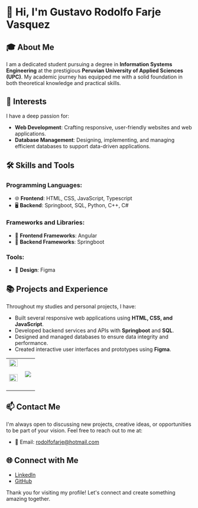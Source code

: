 # 👋 Hi, I'm Gustavo Rodolfo Farje Vasquez

## 🎓 About Me
I am a dedicated student pursuing a degree in **Information Systems Engineering** at the prestigious **Peruvian University of Applied Sciences (UPC)**. My academic journey has equipped me with a solid foundation in both theoretical knowledge and practical skills.

## 🌟 Interests
I have a deep passion for:
- **Web Development**: Crafting responsive, user-friendly websites and web applications.
- **Database Management**: Designing, implementing, and managing efficient databases to support data-driven applications.

## 🛠️ Skills and Tools
### Programming Languages:
- 🌐 **Frontend**: HTML, CSS, JavaScript, Typescript
- 🖥️ **Backend**: Springboot, SQL, Python, C++, C#

### Frameworks and Libraries:
- 🔧 **Frontend Frameworks**: Angular
- 🔨 **Backend Frameworks**: Springboot

### Tools:
- 🎨 **Design**: Figma

## 📚 Projects and Experience
Throughout my studies and personal projects, I have:
- Built several responsive web applications using **HTML, CSS, and JavaScript**.
- Developed backend services and APIs with **Springboot** and **SQL**.
- Designed and managed databases to ensure data integrity and performance.
- Created interactive user interfaces and prototypes using **Figma**.
  
<p display="flex" align="center" >
<table justify-content="center" align="center">
<tr border="1 p" align="center">
<td width="50%">
  <img  align="left" width="100%" margin="10px" src="https://github-readme-stats.vercel.app/api?username=Rodolfocraft&theme=dark&show_icons=true&count_private=true" />
  <br></br>
  <img align="right" width="100%" margin="10px" src="https://github-readme-streak-stats.herokuapp.com/?user=Rodolfocraft&theme=dark&hide_border=false" /> 
    <br></br>
</td>
<td>
<img align-self="center" margin="10px" src="https://github-readme-stats.anuraghazra1.vercel.app/api/top-langs/?username=Rodolfocraft&theme=dark&hide_border=false&no-bg=true&no-frame=true&langs_count=10"/>
</td>
</tr>
</table>
</p>

## 📫 Contact Me
I'm always open to discussing new projects, creative ideas, or opportunities to be part of your vision. Feel free to reach out to me at:
- 📧 Email: [rodolfofarje@hotmail.com](mailto:rodolfofarje@hotmail.com)

## 🌐 Connect with Me
- [LinkedIn]([https://www.linkedin.com](https://www.linkedin.com/in/gustavo-farje-wd/))
- [GitHub]([https://github.com](https://github.com/Rodolfocraft))

Thank you for visiting my profile! Let's connect and create something amazing together.
